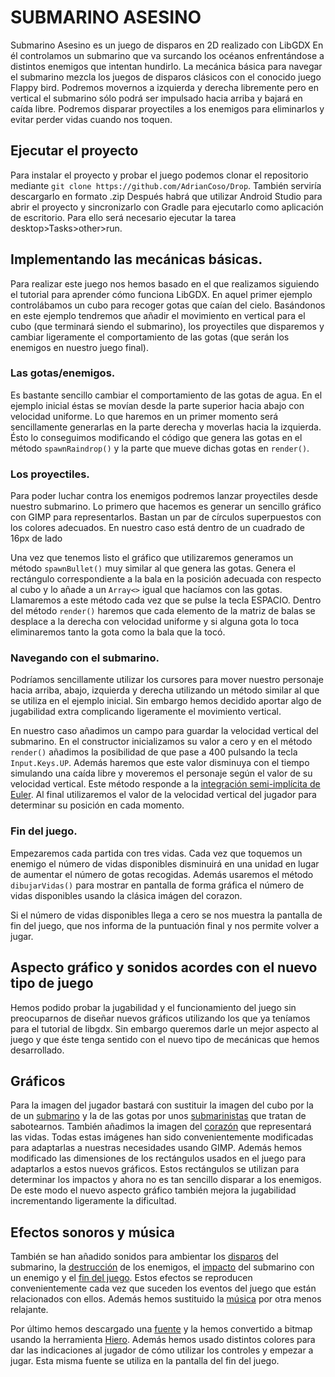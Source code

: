 # SUBMARINO ASESINO

Submarino Asesino es un juego de disparos en 2D realizado con LibGDX En él controlamos un submarino que va surcando los océanos enfrentándose a distintos enemigos que intentan hundirlo.
La mecánica básica para navegar el submarino mezcla los juegos de disparos clásicos con el conocido juego Flappy bird. Podremos movernos a izquierda y derecha libremente pero en vertical el submarino sólo podrá ser impulsado hacia arriba y bajará en caída libre.
Podremos disparar proyectiles a los enemigos para eliminarlos y evitar perder vidas cuando nos toquen.

## Ejecutar el proyecto

Para instalar el proyecto y probar el juego podemos clonar el repositorio mediante `git clone https://github.com/AdrianCoso/Drop`. También serviría descargarlo en formato .zip
Después habrá que utilizar Android Studio para abrir el proyecto y sincronizarlo con Gradle para ejecutarlo como aplicación de escritorio.
Para ello será necesario ejecutar la tarea desktop>Tasks>other>run.


## Implementando las mecánicas básicas.

Para realizar este juego nos hemos basado en el que realizamos siguiendo el tutorial para aprender cómo funciona LibGDX. En aquel primer ejemplo controlábamos un cubo para recoger gotas que caían del cielo.
Basándonos en este ejemplo tendremos que añadir el movimiento en vertical para el cubo (que terminará siendo el submarino), los proyectiles que disparemos y cambiar ligeramente el comportamiento de las gotas (que serán los enemigos en nuestro juego final).

### Las gotas/enemigos.
Es bastante sencillo cambiar el comportamiento de las gotas de agua. En el ejemplo inicial éstas se movían desde la parte superior hacia abajo con velocidad uniforme. Lo que haremos en un primer momento será sencillamente generarlas en la parte derecha y moverlas hacia la izquierda. Ésto lo conseguimos modificando el código que genera las gotas en el método `spawnRaindrop()` y la parte que mueve dichas gotas en `render()`.

### Los proyectiles.
Para poder luchar contra los enemigos podremos lanzar proyectiles desde nuestro submarino. Lo primero que hacemos es generar un sencillo gráfico con GIMP para representarlos. Bastan un par de círculos superpuestos con los colores adecuados. En nuestro caso está dentro de un cuadrado de 16px de lado

Una vez que tenemos listo el gráfico que utilizaremos generamos un método `spawnBullet()` muy similar al que genera las gotas. Genera el rectángulo correspondiente a la bala en la posición adecuada con respecto al cubo y lo añade a un `Array<>` igual que hacíamos con las gotas. Llamaremos a este método cada vez que se pulse la tecla ESPACIO. Dentro del método `render()` haremos que cada elemento de la matriz de balas se desplace a la derecha con velocidad uniforme y si alguna gota lo toca eliminaremos tanto la gota como la bala que la tocó.

### Navegando con el submarino.
Podríamos sencillamente utilizar los cursores para mover nuestro personaje hacia arriba, abajo, izquierda y derecha utilizando un método similar al que se utiliza en el ejemplo inicial. Sin embargo hemos decidido aportar algo de jugabilidad extra complicando ligeramente el movimiento vertical.

En nuestro caso añadimos un campo para guardar la velocidad vertical del submarino. En el constructor inicializamos su valor a cero y en el método `render()` añadimos la posibilidad de que pase a 400 pulsando la tecla `Input.Keys.UP`. Además haremos que este valor disminuya con el tiempo simulando una caída libre y moveremos el personaje según el valor de su velocidad vertical. Este método responde a la [integración semi-implícita de Euler](https://gafferongames.com/post/integration_basics/). Al final utilizaremos el valor de la velocidad vertical del jugador para determinar su posición en cada momento.

### Fin del juego.
Empezaremos cada partida con tres vidas. Cada vez que toquemos un enemigo el número de vidas disponibles disminuirá en una unidad en lugar de aumentar el número de gotas recogidas. Además usaremos el método `dibujarVidas()` para mostrar en pantalla de forma gráfica el número de vidas disponibles usando la clásica imágen del corazon.

Si el número de vidas disponibles llega a cero se nos muestra la pantalla de fin del juego, que nos informa de la puntuación final y nos permite volver a jugar.

## Aspecto gráfico y sonidos acordes con el nuevo tipo de juego

Hemos podido probar la jugabilidad y el funcionamiento del juego sin preocuparnos de diseñar nuevos gráficos utilizando los que ya teníamos para el tutorial de libgdx. Sin embargo queremos darle un mejor aspecto al juego y que éste tenga sentido con el nuevo tipo de mecánicas que hemos desarrollado.

## Gráficos
Para la imagen del jugador bastará con sustituir la imagen del cubo por la de un [submarino](https://www.pngwing.com/en/free-png-nudbr/) y la de las gotas por unos [submarinistas](https://www.pngwing.com/en/free-png-vtaey) que tratan de sabotearnos. También añadimos la imagen del [corazón](https://www.pngwing.com/en/free-png-zrrvr) que representará las vidas. Todas estas imágenes han sido convenientemente modificadas para adaptarlas a nuestras necesidades usando GIMP. Además hemos modificado las dimensiones de los rectángulos usados en el juego para adaptarlos a estos nuevos gráficos. Estos rectángulos se utilizan para determinar los impactos y ahora no es tan sencillo disparar a los enemigos. De este modo el nuevo aspecto gráfico también mejora la jugabilidad incrementando ligeramente la dificultad.

## Efectos sonoros y música 
También se han añadido sonidos para ambientar los [disparos](https://pixabay.com/sound-effects/laser6quick-47339/) del submarino, la [destrucción](https://pixabay.com/sound-effects/explosion-asteroid-101886/) de los enemigos, el [impacto](https://pixabay.com/sound-effects/shooting-star-101304/) del submarino con un enemigo y el [fin del juego](https://pixabay.com/sound-effects/game-over-arcade-6435/). Estos efectos se reproducen convenientemente cada vez que suceden los eventos del juego que están relacionados con ellos. Además hemos sustituido la [música](https://pixabay.com/music/electronic-submarine-electronic-music-for-machinery-and-engineering-7582/) por otra menos relajante.

Por último hemos descargado una [fuente](https://www.dafont.com/es/04b-30.font) y la hemos convertido a bitmap usando la herramienta [Hiero](https://libgdx.com/wiki/tools/hiero). Además hemos usado distintos colores para dar las indicaciones al jugador de cómo utilizar los controles y empezar a jugar. Esta misma fuente se utiliza en la pantalla del fin del juego.

